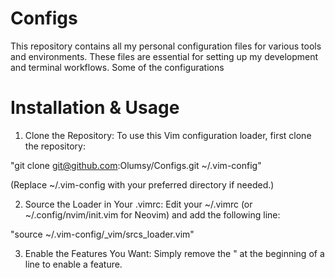 # Configs
This repository contains all my personal configuration files for various tools and environments. These files are essential for setting up my development and terminal workflows. Some of the configurations 

# Installation & Usage
1. Clone the Repository:
To use this Vim configuration loader, first clone the repository:

"git clone git@github.com:Olumsy/Configs.git ~/.vim-config"

(Replace ~/.vim-config with your preferred directory if needed.)

2. Source the Loader in Your .vimrc:
Edit your ~/.vimrc (or ~/.config/nvim/init.vim for Neovim) and add the following line:

"source ~/.vim-config/_vim/srcs_loader.vim"

3. Enable the Features You Want:
Simply remove the " at the beginning of a line to enable a feature.
